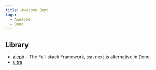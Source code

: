 ```yaml
---
title: Awesome Deno
tags:
  - Awesome
  - Deno
---
```


## Library

- [aleph](https://github.com/alephjs/aleph.js) - The Full-stack Framework, ssr, next.js alternative in Deno.
- [ultra](https://github.com/exhibitionist-digital/ultra)
